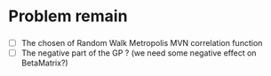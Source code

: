 # Problem remain
### 
- [ ] The chosen of Random Walk Metropolis MVN correlation function
- [ ] The negative part of the GP ? (we need some negative effect on BetaMatrix?)
